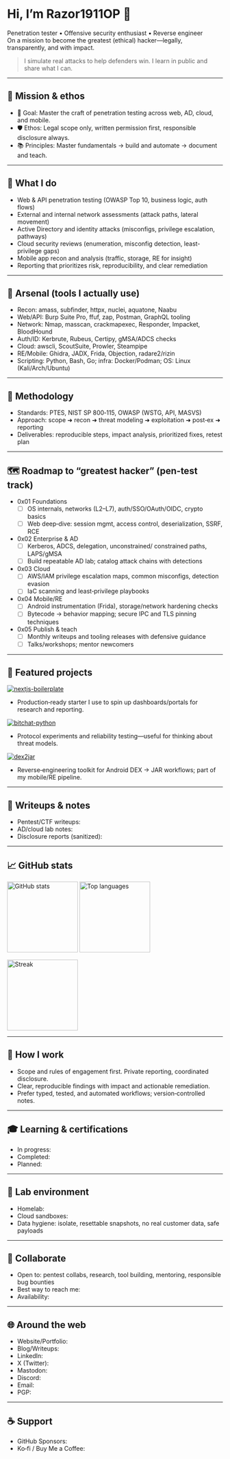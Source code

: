 # Hi, I’m Razor1911OP 👋

Penetration tester • Offensive security enthusiast • Reverse engineer  
On a mission to become the greatest (ethical) hacker—legally, transparently, and with impact.

> I simulate real attacks to help defenders win. I learn in public and share what I can.

---

## 🎯 Mission & ethos
- 🥇 Goal: Master the craft of penetration testing across web, AD, cloud, and mobile.
- 🛡️ Ethos: Legal scope only, written permission first, responsible disclosure always.
- 📚 Principles: Master fundamentals → build and automate → document and teach.

---

## 🧭 What I do
- Web & API penetration testing (OWASP Top 10, business logic, auth flows)
- External and internal network assessments (attack paths, lateral movement)
- Active Directory and identity attacks (misconfigs, privilege escalation, pathways)
- Cloud security reviews (enumeration, misconfig detection, least-privilege gaps)
- Mobile app recon and analysis (traffic, storage, RE for insight)
- Reporting that prioritizes risk, reproducibility, and clear remediation

---

## 🧰 Arsenal (tools I actually use)
- Recon: amass, subfinder, httpx, nuclei, aquatone, Naabu
- Web/API: Burp Suite Pro, ffuf, zap, Postman, GraphQL tooling
- Network: Nmap, masscan, crackmapexec, Responder, Impacket, BloodHound
- Auth/ID: Kerbrute, Rubeus, Certipy, gMSA/ADCS checks
- Cloud: awscli, ScoutSuite, Prowler, Steampipe
- RE/Mobile: Ghidra, JADX, Frida, Objection, radare2/rizin
- Scripting: Python, Bash, Go; infra: Docker/Podman; OS: Linux (Kali/Arch/Ubuntu)

<!-- Swap in your personal go‑to tools to keep this list honest and focused -->

---

## 🧪 Methodology
- Standards: PTES, NIST SP 800‑115, OWASP (WSTG, API, MASVS)
- Approach: scope ➜ recon ➜ threat modeling ➜ exploitation ➜ post‑ex ➜ reporting
- Deliverables: reproducible steps, impact analysis, prioritized fixes, retest plan

---

## 🗺️ Roadmap to “greatest hacker” (pen‑test track)
- 0x01 Foundations
  - [ ] OS internals, networks (L2–L7), auth/SSO/OAuth/OIDC, crypto basics
  - [ ] Web deep‑dive: session mgmt, access control, deserialization, SSRF, RCE
- 0x02 Enterprise & AD
  - [ ] Kerberos, ADCS, delegation, unconstrained/ constrained paths, LAPS/gMSA
  - [ ] Build repeatable AD lab; catalog attack chains with detections
- 0x03 Cloud
  - [ ] AWS/IAM privilege escalation maps, common misconfigs, detection evasion
  - [ ] IaC scanning and least‑privilege playbooks
- 0x04 Mobile/RE
  - [ ] Android instrumentation (Frida), storage/network hardening checks
  - [ ] Bytecode → behavior mapping; secure IPC and TLS pinning techniques
- 0x05 Publish & teach
  - [ ] Monthly writeups and tooling releases with defensive guidance
  - [ ] Talks/workshops; mentor newcomers

---

## 📌 Featured projects
[![nextjs-boilerplate](https://github-readme-stats.vercel.app/api/pin/?username=Razor1911OP&repo=nextjs-boilerplate&theme=transparent&hide_border=true)](https://github.com/Razor1911OP/nextjs-boilerplate)
- Production‑ready starter I use to spin up dashboards/portals for research and reporting.

[![bitchat-python](https://github-readme-stats.vercel.app/api/pin/?username=Razor1911OP&repo=bitchat-python&theme=transparent&hide_border=true)](https://github.com/Razor1911OP/bitchat-python)
- Protocol experiments and reliability testing—useful for thinking about threat models.

[![dex2jar](https://github-readme-stats.vercel.app/api/pin/?username=Razor1911OP&repo=dex2jar&theme=transparent&hide_border=true)](https://github.com/Razor1911OP/dex2jar)
- Reverse‑engineering toolkit for Android DEX → JAR workflows; part of my mobile/RE pipeline.

<!-- Replace/extend with security‑focused tools, wordlist mutators, recon scripts, or lab notes -->

---

## 📒 Writeups & notes
- Pentest/CTF writeups: <!-- link to repo or site -->
- AD/cloud lab notes: <!-- link -->
- Disclosure reports (sanitized): <!-- link if public -->

---

## 📈 GitHub stats
<p align="left">
  <img alt="GitHub stats" height="165" src="https://github-readme-stats.vercel.app/api?username=Razor1911OP&show_icons=true&theme=transparent&hide_border=true&rank_icon=percentile" />
  <img alt="Top languages" height="165" src="https://github-readme-stats.vercel.app/api/top-langs/?username=Razor1911OP&layout=compact&theme=transparent&hide_border=true" />
</p>
<p align="left">
  <img alt="Streak" height="165" src="https://streak-stats.demolab.com?user=Razor1911OP&theme=transparent&hide_border=true" />
</p>

---

## 🧩 How I work
- Scope and rules of engagement first. Private reporting, coordinated disclosure.
- Clear, reproducible findings with impact and actionable remediation.
- Prefer typed, tested, and automated workflows; version‑controlled notes.

---

## 🎓 Learning & certifications
- In progress: <!-- e.g., EJPT, PNPT, OSCP, CRTO/CRTP, eWPTXv2 -->
- Completed: <!-- list the ones you hold -->
- Planned: <!-- timeline for 6–12 months -->

---

## 🧪 Lab environment
- Homelab: <!-- e.g., Proxmox/VMware, nested AD, DNS/DHCP, Windows/Linux fleet -->
- Cloud sandboxes: <!-- e.g., AWS org with guardrails for testing -->
- Data hygiene: isolate, resettable snapshots, no real customer data, safe payloads

---

## 🤝 Collaborate
- Open to: pentest collabs, research, tool building, mentoring, responsible bug bounties
- Best way to reach me: <!-- email or preferred platform -->
- Availability: <!-- consulting, part‑time, full‑time, bounties -->

---

## 🌐 Around the web
- Website/Portfolio: <!-- https:// -->
- Blog/Writeups: <!-- https:// -->
- LinkedIn: <!-- https://linkedin.com/in/... -->
- X (Twitter): <!-- https://x.com/... -->
- Mastodon: <!-- https:// -->
- Discord: <!-- username#1234 -->
- Email: <!-- name [at] domain -->
- PGP: <!-- fingerprint or key link -->

---

## ☕ Support
- GitHub Sponsors: <!-- https://github.com/sponsors/your-handle -->
- Ko‑fi / Buy Me a Coffee: <!-- https:// -->

<!--
Housekeeping
- This README lives in a repo named exactly like your username: Razor1911OP/Razor1911OP
- Refresh “Roadmap”, “Arsenal”, and “Featured projects” monthly
-->

